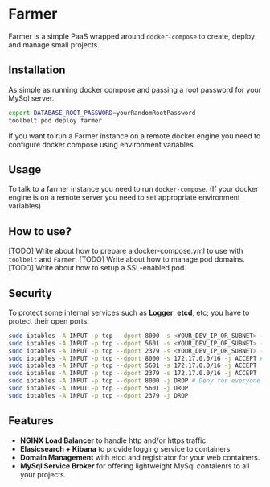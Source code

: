 # Farmer

Farmer is a simple PaaS wrapped around `docker-compose` to create, deploy and manage small projects.

## Installation
As simple as running docker compose and passing a root password for your MySql server.
```sh
export DATABASE_ROOT_PASSWORD=yourRandomRootPassword
toolbelt pod deploy farmer
```

If you want to run a Farmer instance on a remote docker engine you need to configure docker compose using environment variables.

## Usage
To talk to a farmer instance you need to run `docker-compose`. (If your docker engine is on a remote server you need to set appropriate environment variables)

## How to use?
[TODO] Write about how to prepare a docker-compose.yml to use with `toolbelt` and `Farmer`.
[TODO] Write about how to manage pod domains.
[TODO] Write about how to setup a SSL-enabled pod.

## Security
To protect some internal services such as **Logger**, **etcd**, etc; you have to protect their open ports.
```sh
sudo iptables -A INPUT -p tcp --dport 8000 -s <YOUR_DEV_IP_OR_SUBNET> -j ACCEPT
sudo iptables -A INPUT -p tcp --dport 5601 -s <YOUR_DEV_IP_OR_SUBNET> -j ACCEPT
sudo iptables -A INPUT -p tcp --dport 2379 -s <YOUR_DEV_IP_OR_SUBNET> -j ACCEPT
sudo iptables -A INPUT -p tcp --dport 8000 -s 172.17.0.0/16 -j ACCEPT # So that other containers can see these ports.
sudo iptables -A INPUT -p tcp --dport 5601 -s 172.17.0.0/16 -j ACCEPT
sudo iptables -A INPUT -p tcp --dport 2379 -s 172.17.0.0/16 -j ACCEPT
sudo iptables -A INPUT -p tcp --dport 8000 -j DROP # Deny for everyone else.
sudo iptables -A INPUT -p tcp --dport 5601 -j DROP
sudo iptables -A INPUT -p tcp --dport 2379 -j DROP
```

## Features
* **NGINX Load Balancer** to handle http and/or https traffic.
* **Elasicsearch + Kibana** to provide logging service to containers.
* **Domain Management** with etcd and registrator for your web containers.
* **MySql Service Broker** for offering lightweight MySql contaienrs to all your projects.
